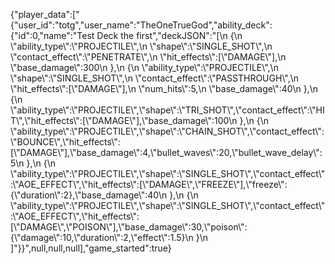 {"player_data":["{\"user_id\":\"totg\",\"user_name\":\"TheOneTrueGod\",\"ability_deck\":{\"id\":0,\"name\":\"Test Deck the first\",\"deckJSON\":\"[\\n      {\\n        \\\"ability_type\\\":\\\"PROJECTILE\\\",\\n        \\\"shape\\\":\\\"SINGLE_SHOT\\\",\\n        \\\"contact_effect\\\":\\\"PENETRATE\\\",\\n        \\\"hit_effects\\\":[\\\"DAMAGE\\\"],\\n        \\\"base_damage\\\":300\\n      },\\n      {\\n        \\\"ability_type\\\":\\\"PROJECTILE\\\",\\n        \\\"shape\\\":\\\"SINGLE_SHOT\\\",\\n        \\\"contact_effect\\\":\\\"PASSTHROUGH\\\",\\n        \\\"hit_effects\\\":[\\\"DAMAGE\\\"],\\n        \\\"num_hits\\\":5,\\n        \\\"base_damage\\\":40\\n      },\\n      {\\n        \\\"ability_type\\\":\\\"PROJECTILE\\\",\\\"shape\\\":\\\"TRI_SHOT\\\",\\\"contact_effect\\\":\\\"HIT\\\",\\\"hit_effects\\\":[\\\"DAMAGE\\\"],\\\"base_damage\\\":100\\n      },\\n      {\\n        \\\"ability_type\\\":\\\"PROJECTILE\\\",\\\"shape\\\":\\\"CHAIN_SHOT\\\",\\\"contact_effect\\\":\\\"BOUNCE\\\",\\\"hit_effects\\\":[\\\"DAMAGE\\\"],\\\"base_damage\\\":4,\\\"bullet_waves\\\":20,\\\"bullet_wave_delay\\\":5\\n      },\\n      {\\n        \\\"ability_type\\\":\\\"PROJECTILE\\\",\\\"shape\\\":\\\"SINGLE_SHOT\\\",\\\"contact_effect\\\":\\\"AOE_EFFECT\\\",\\\"hit_effects\\\":[\\\"DAMAGE\\\",\\\"FREEZE\\\"],\\\"freeze\\\":{\\\"duration\\\":2},\\\"base_damage\\\":40\\n      },\\n      {\\n        \\\"ability_type\\\":\\\"PROJECTILE\\\",\\\"shape\\\":\\\"SINGLE_SHOT\\\",\\\"contact_effect\\\":\\\"AOE_EFFECT\\\",\\\"hit_effects\\\":[\\\"DAMAGE\\\",\\\"POISON\\\"],\\\"base_damage\\\":30,\\\"poison\\\":{\\\"damage\\\":10,\\\"duration\\\":2,\\\"effect\\\":1.5}\\n      }\\n    ]\"}}",null,null,null],"game_started":true}